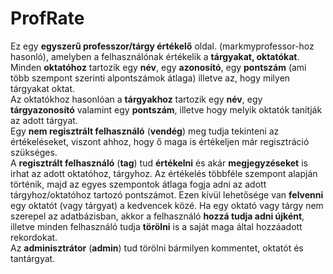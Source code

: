 # ProfRate
<p>Ez egy <b>egyszerű professzor/tárgy értékelő</b> oldal. (markmyprofessor-hoz hasonló), amelyben a felhasználónak értékelik a <b>tárgyakat, oktatókat</b>.<br>
Minden <b>oktatóhoz</b> tartozik egy <b>név</b>, egy <b>azonosító</b>, egy <b>pontszám</b> (ami több szempont szerinti alpontszámok átlaga) illetve az, hogy milyen tárgyakat oktat.<br>
Az oktatókhoz hasonlóan a <b>tárgyakhoz</b> tartozik egy <b>név</b>, egy <b>tárgyazonosító</b> valamint egy <b>pontszám</b>, illetve hogy melyik oktatók tanítják az adott tárgyat.<br> 
Egy <b>nem regisztrált felhasználó</b> (<b>vendég</b>) meg tudja tekinteni az értékeléseket, viszont ahhoz, hogy ő maga is értékeljen már regisztráció szükséges.<br>
A <b>regisztrált felhasználó</b> (<b>tag</b>) tud <b>értékelni</b> és akár <b>megjegyzéseket</b> is irhat az adott oktatóhoz, tárgyhoz. Az értékelés többféle szempont alapján történik, majd az egyes szempontok átlaga fogja adni az adott tárgyhoz/oktatóhoz tartozó pontszámot. Ezen kívül lehetősége van <b>felvenni</b> egy oktatót (vagy tárgyat) a kedvencek közé. Ha egy oktató vagy tárgy nem szerepel az adatbázisban, akkor a felhasználó <b>hozzá tudja adni újként</b>, illetve minden felhasználó tudja <b>törölni</b> is a saját maga által hozzáadott rekordokat.<br>
Az <b>adminisztrátor</b> (<b>admin</b>) tud törölni bármilyen kommentet, oktatót és tantárgyat.</p>
